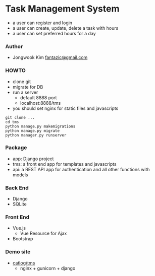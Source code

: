 # Task Management System
* a user can register and login
* a user can create, update, delete a task with hours
* a user can set preferred hours for a day

### Author
* Jongwook Kim fantazic@gmail.com

### HOWTO
* clone git
* migrate for DB
* run a server
    * default 8888 port
    * localhost:8888/tms
* you should set nginx for static files and javascripts

```
git clone ...
cd tms
python manage.py makemigrations
python manage.py migrate
python manager.py runserver
```

### Package
* app: Django project
* tms: a front end app for templates and javascripts
* api: a REST API app for authentication and all other functions with models

### Back End
* Django
* SQLite

### Front End
* Vue.js
    * Vue Resource for Ajax
* Bootstrap

### Demo site
* [catlog/tms](http://catlog.kr/tms/)
    * nginx + gunicorn + django
